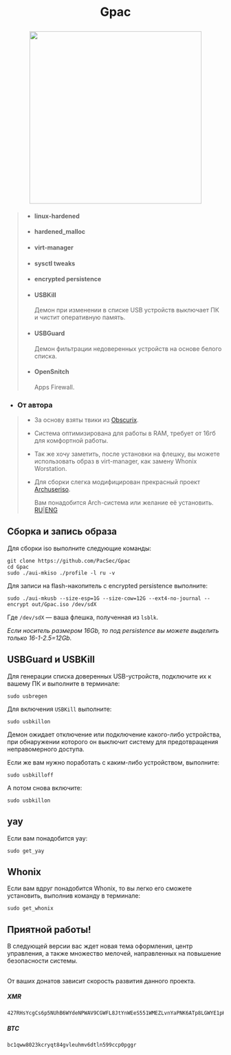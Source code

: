  <h1><p align="center">Gpac</p></h1>
<p align="center"><img src="https://user-images.githubusercontent.com/120978605/210135754-05ed3664-e32b-4bf3-b1b3-20b61311c6a3.png" width="400" /></p>


>* <h4>linux-hardened</h4>
>
>- <h4>hardened_malloc</h4>
>
>+ <h4>virt-manager</h4>
>
>* <h4>sysctl tweaks</h4>
>
>- <h4>encrypted persistence</h4>
>
>+ <h4>USBKill</h4>
>   Демон при изменении в списке USB устройств выключает ПК и чистит оперативную память.
>
>* <h4>USBGuard</h4>
>   Демон фильтрации недоверенных устройств на основе белого списка.
>- <h4>OpenSnitch</h4>
>   Apps Firewall.


* <h3>От автора</h3>
>- За основу взяты твики из [Obscurix](https://obscurix.github.io/security/overview.html).  
>- Система оптимизирована для работы в RAM, требует от 16гб для комфортной работы.  
>- Так же хочу заметить, после установки на флешку, вы можете использовать образ в virt-manager, как замену Whonix Worstation.  
>- Для сборки слегка модифицирован прекрасный проект [Archuseriso](https://github.com/laurent85v/archuseriso).
>
>      Вам понадобится Arch-система или желание её установить. [RU](https://telegra.ph/1-Ustanovka-Arch-Linux-12-28)|[ENG](https://telegra.ph/1-Arch-Linux-Installation-12-28)

## Сборка и запись образа

Для сборки iso выполните следующие команды:
```
git clone https://github.com/PacSec/Gpac
cd Gpac
sudo ./aui-mkiso ./profile -l ru -v
```

Для записи на flash-накопитель с encrypted persistence выполните:
```
sudo ./aui-mkusb --size-esp=1G --size-cow=12G --ext4-no-journal --encrypt out/Gpac.iso /dev/sdX
```
Где `/dev/sdX` — ваша флешка, полученная из `lsblk`.

*Если носитель размером 16Gb, то под persistence вы можете выделить только 16-1-2.5=12Gb.*

## USBGuard и USBKill

Для генерации списка доверенных USB-устройств, подключите их к вашему ПК и выполните в терминале:
```
sudo usbregen
```

Для включения `USBKill` выполните:
```
sudo usbkillon
```
Демон ожидает отключение или подключение какого-либо устройства, при обнаружении которого он выключит систему для предотвращения неправомерного доступа.

Если же вам нужно поработать с каким-либо устройством, выполните:
```
sudo usbkilloff
```
А потом снова включите:
```
sudo usbkillon
```

## yay

Если вам понадобится yay:
```
sudo get_yay
```

## Whonix

Если вам вдруг понадобится Whonix, то вы легко его сможете установить, выполнив команду в терминале:
```
sudo get_whonix
```

## Приятной работы!

В следующей версии вас ждет новая тема оформления, центр управления, а также множество мелочей, направленных на повышение безопасности системы.
##
От ваших донатов зависит скорость развития данного проекта.

##### XMR
```
427RHsYcgCs6p5NUhB6WYdeNPWAV9CGWFL8JtYnWEeS551WMEZLvnYaPNK6ATp8LGWYE1pHxwQ4kLEhc2uGkgWaEABb8qNo
```
##### BTC
```
bc1qww8023kcryqt84gvleuhmv6dtln599ccp0pggr
```
